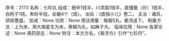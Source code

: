 序号：2173
名称：七珍丸
组成：细辛1钱半，川灵脂1钱半，直僵蚕（炒）1钱半，白附子1钱，朱砂半钱，全蝎4个（焙）。
出处：《直指小儿》卷二。
主治：诸风，顽痰壅盛。
加减：None
功效：None
用法用量：每服5丸，姜汤送下。
制备方法：上为末，用大南星生为末，煮糊为丸，如麻子大。
临床应用：None
各家论述：None
用药禁忌：None
附注：本方方名，《普济方》引作“七珍丹”。
